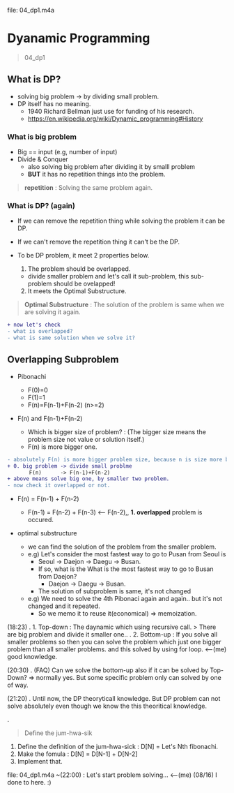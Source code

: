 file: 04_dp1.m4a

# Dyanamic Programming

> 04_dp1

## What is DP?
- solving big problem -> by dividing small problem.
- DP itself has no meaning.
  - 1940 Richard Bellman just use for funding of his research.
  - <https://en.wikipedia.org/wiki/Dynamic_programming#History>

### What is big problem
- Big == input (e.g, number of input)
- Divide & Conquer
  - also solving big problem after dividing it by smalll problem
  - **BUT** it has no repetition things into the problem.
> **repetition** : Solving the same problem again.

### What is DP? (again)
- If we can remove the repetition thing while solving the problem it can be DP.
- If we can't remove the repetition thing it can't be the DP.
 
- To be DP problem, it meet 2 properties below.
  1. The problem should be overlapped.
    - divide smaller problem and let's call it sub-problem,
      this sub-problem should be ovelapped!
  2. It meets the Optimal Substructure.
> **Optimal Substructure** : The solution of the problem is same when we are solving it again.

```diff
+ now let's check 
- what is overlapped?
- what is same solution when we solve it?
```

## Overlapping Subproblem
- Pibonachi
  - F(0)=0
  - F(1)=1
  - F(n)=F(n-1)+F(n-2) (n>=2)
  
- F(n) and F(n-1)+F(n-2)
  - Which is bigger size of problem? : (The bigger size means the problem size not value or solution itself.)
  - F(n) is more bigger one.

``` diff
- absolutely F(n) is more bigger problem size, because n is size more big one so problem size also be thought as big than others.
+ 0. big problem -> divide small problme
       F(n)      -> F(n-1)+F(n-2)
+ above means solve big one, by smaller two problem.
- now check it overlapped or not.
```

- F(n) = F(n-1) + F(n-2)
  -    F(n-1) = F(n-2) + F(n-3)   <-- F(n-2),, **1. overlapped** problem is occured.

- optimal substructure
  - we can find the solution of the problem from the smaller problem.
  - e.g) Let's consider the most fastest way to go to Pusan from Seoul is
    - Seoul -> Daejon -> Daegu -> Busan.
    - If so, what is the What is the most fastest way to go to Busan from Daejon?
      - Daejon -> Daegu -> Busan.
    - The solution of subproblem is same, it's not changed
  - e.g) We need to solve the 4th Pibonaci again and again.. but it's not changed and it repeated.
    - So we memo it to reuse it(economical) => memoization.





(18:23)
 . 1. Top-down : The daynamic which using recursive call.
      > There are big problem and divide it smaller one..
 . 2. Bottom-up : If you solve all smaller problems so then you can solve the problem which just one bigger problem than all smaller problems.
      and this solved by using for loop. <--(me) good knowledge.

(20:30)
 . (FAQ) Can we solve the bottom-up also if it can be solved by Top-Down?
         => normally yes.
	    But some specific problem only can solved by one of way.

(21:20)
 . Until now, the DP theoryticall knowledge.
   But DP problem can not solve absolutely even though we know the this theoritical knowledge.

 . <How to solve the DP problem>
   > Define the jum-hwa-sik
   1) Define the definition of the jum-hwa-sick
      : D[N] = Let's Nth fibonachi.
   2) Make the fomula
      : D[N] = D[N-1] + D[N-2]
   3) Implement that.


file: 04_dp1.m4a
~(22:00) : Let's start problem solving...  <--(me) (08/16) I done to here. :)













